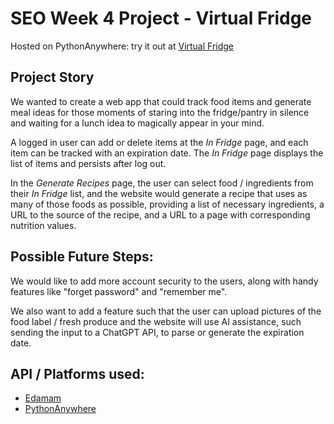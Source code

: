# SEO Week 4 Project - Virtual Fridge

Hosted on PythonAnywhere: try it out at [Virtual Fridge](https://seowk4virtualfridge.pythonanywhere.com)

## Project Story

We wanted to create a web app that could track food items and generate meal ideas for those moments of staring into the fridge/pantry in silence and waiting for a lunch idea to magically appear in your mind.

A logged in user can add or delete items at the *In Fridge* page, and each item can be tracked with an expiration date. The *In Fridge* page displays the list of items and persists after log out.

In the *Generate Recipes* page, the user can select food / ingredients from their *In Fridge* list, and the website would generate a recipe that uses as many of those foods as possible, providing a list of necessary ingredients, a URL to the source of the recipe, and a URL to a page with corresponding nutrition values. 

## Possible Future Steps:

We would like to add more account security to the users, along with handy features like "forget password" and "remember me".

We also want to add a feature such that the user can upload pictures of the food label / fresh produce and the website will use AI assistance, such sending the input to a ChatGPT API, to parse or generate the expiration date.

## API / Platforms used:
- [Edamam](https://developer.edamam.com/edamam-docs-recipe-api)
- [PythonAnywhere](www.pythonanywhere.com)

<!---
PythonAnywhere username: SEOwk4VirtualFridge
PythonAnywhere password: SEOwk4VirtualFridge 
--->


